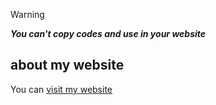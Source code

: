 > [!Warning]
> _**You can't copy codes and use in your website**_
## about my website
You can [visit my website](https://iafshinafshin.github.io/iafshin.github.io/)
